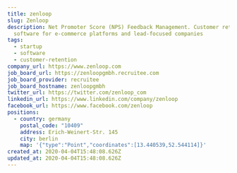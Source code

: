 ```yaml
---
title: zenloop
slug: Zenloop
description: Net Promoter Score (NPS) Feedback Management. Customer retention on
  software for e-commerce platforms and lead-focused companies
tags:
  - startup
  - software
  - customer-retention
company_url: https://www.zenloop.com
job_board_url: https://zenloopgmbh.recruitee.com
job_board_provider: recruitee
job_board_hostname: zenloopgmbh
twitter_url: https://twitter.com/zenloop_com
linkedin_url: https://www.linkedin.com/company/zenloop
facebook_url: https://www.facebook.com/zenloop
positions:
  - country: germany
    postal_code: "10409"
    address: Erich-Weinert-Str. 145
    city: berlin
    map: '{"type":"Point","coordinates":[13.440539,52.544114]}'
created_at: 2020-04-04T15:48:08.626Z
updated_at: 2020-04-04T15:48:08.626Z
---
```

